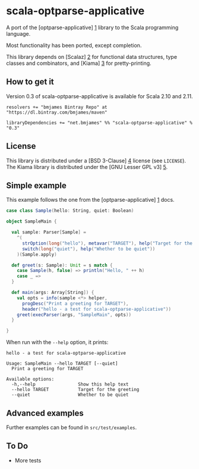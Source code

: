 scala-optparse-applicative
==========================

A port of the [optparse-applicative] [1] library to the Scala programming language.

Most functionality has been ported, except completion.

This library depends on [Scalaz] [2] for functional data structures, type classes and combinators, and [Kiama] [3] for pretty-printing.

How to get it
-------------

Version 0.3 of scala-optparse-applicative is available for Scala 2.10 and 2.11.

    resolvers += "bmjames Bintray Repo" at "https://dl.bintray.com/bmjames/maven"

    libraryDependencies += "net.bmjames" %% "scala-optparse-applicative" % "0.3"

License
-------
This library is distributed under a [BSD 3-Clause] [4] license (see `LICENSE`). The Kiama library is distributed under the [GNU Lesser GPL v3] [5].

Simple example
--------------

This example follows the one from the [optparse-applicative] [1] docs.

```scala
case class Sample(hello: String, quiet: Boolean)

object SampleMain {

  val sample: Parser[Sample] =
    ^(
      strOption(long("hello"), metavar("TARGET"), help("Target for the greeting")),
      switch(long("quiet"), help("Whether to be quiet"))
    )(Sample.apply)

  def greet(s: Sample): Unit = s match {
    case Sample(h, false) => println("Hello, " ++ h)
    case _ =>
  }

  def main(args: Array[String]) {
    val opts = info(sample <*> helper,
      progDesc("Print a greeting for TARGET"),
      header("hello - a test for scala-optparse-applicative"))
    greet(execParser(args, "SampleMain", opts))
  }

}
```

When run with the `--help` option, it prints:

    hello - a test for scala-optparse-applicative
    
    Usage: SampleMain --hello TARGET [--quiet]
      Print a greeting for TARGET
    
    Available options:
      -h,--help                Show this help text
      --hello TARGET           Target for the greeting
      --quiet                  Whether to be quiet


Advanced examples
-----------------

Further examples can be found in `src/test/examples`.

To Do
-----

  * More tests

[1]: https://hackage.haskell.org/package/optparse-applicative
[2]: https://github.com/scalaz/scalaz
[3]: https://code.google.com/p/kiama/
[4]: http://opensource.org/licenses/BSD-3-Clause
[5]: http://www.gnu.org/licenses/lgpl.html

